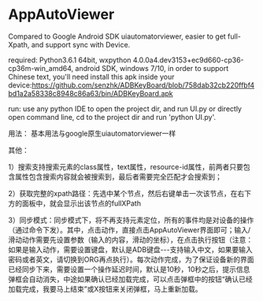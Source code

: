 # AppAutoViewer
Compared to Google Android SDK uiautomatorviewer, easier to get full-Xpath, and support sync with Device.

required: Python3.6.1 64bit, wxpython 4.0.0a4.dev3153+ec9d660-cp36-cp36m-win_amd64, android SDK, windows 7/10, in order to support Chinese text, you'll need install this apk inside your device:https://github.com/senzhk/ADBKeyBoard/blob/758dab32cb220ffbf4bd1a2a58338c8948c86a63/bin/ADBKeyBoard.apk

run: use any python IDE to open the project dir, and run UI.py or directly open command line, cd to the project dir and run 'python UI.py'.


用法：
基本用法与google原生uiautomatorviewer一样


其他：

1）搜索支持搜索元素的class属性，text属性，resource-id属性，前两者只要包含属性包含搜索内容就会被搜索到，最后者需要完全匹配才会搜索到；

2）获取完整的xpath路径：先选中某个节点，然后右键单击一次该节点，在右下方的面板中，就会显示出该节点的fullXPath

3）同步模式：同步模式下，将不再支持元素定位，所有的事件均是对设备的操作（通过命令下发）。其中，点击动作，直接点击AppAutoViewer界面即可；输入/滑动动作需要先设置参数（输入的内容，滑动的坐标），在点击执行按钮（注意：如果是输入动作，需要设置键盘，默认是ADB键盘---支持输入中文，如果要输入密码或者英文，请切换到ORG再点执行）。每次动作完成，为了保证设备新的界面已经同步下来，需要设置一个操作延迟时间，默认是10秒，10秒之后，提示信息弹框会自动消失，中途如果确认已经加载完成，可以点击弹框中的按钮“确认已经加载完成，我要马上结束”或X按钮来关闭弹框，马上重新加载。

